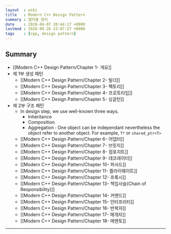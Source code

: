 ```yaml
---
layout  : wiki
title   : Modern C++ Design Pattern
summary : 챕터별 정리
date    : 2020-04-07 20:44:17 +0900
lastmod : 2020-09-26 23:07:57 +0900
tags    : [cpp, design pattern]
---
```


## Summary
 * [[Modern C++ Design Pattern/Chapter 1- 개요]]
 * 제 1부 생성 패턴
   * [[Modern C++ Design Pattern/Chapter 2- 빌더]]
   * [[Modern C++ Design Pattern/Chapter 3- 팩토리]]
   * [[Modern C++ Design Pattern/Chapter 4- 프로토타입]]
   * [[Modern C++ Design Pattern/Chapter 5- 싱글턴]]
 * 제 2부 구조 패턴
    - In design step, we use well-known three ways.
      - Inheritance
      - Composition
      - Aggregation : One object can be independant nevertheless the  object refer to another object. For example, `T*` or `shared_ptr<T>`
   * [[Modern C++ Design Pattern/Chapter 6- 어댑터]]
   * [[Modern C++ Design Pattern/Chapter 7- 브릿지]]
   * [[Modern C++ Design Pattern/Chapter 8- 컴포지트]]
   * [[Modern C++ Design Pattern/Chapter 9- 데코레이터]]
   * [[Modern C++ Design Pattern/Chapter 10- 퍼사드]]
   * [[Modern C++ Design Pattern/Chapter 11- 플라이웨이트]]
   * [[Modern C++ Design Pattern/Chapter 12- 프록시]]
   * [[Modern C++ Design Pattern/Chapter 13- 책임사슬(Chain of Responsibility)]]
   * [[Modern C++ Design Pattern/Chapter 14- 커맨드]]
   * [[Modern C++ Design Pattern/Chapter 15- 인터프리터]]
   * [[Modern C++ Design Pattern/Chapter 16- 반복자]]
   * [[Modern C++ Design Pattern/Chapter 17- 매개자]]
   * [[Modern C++ Design Pattern/Chapter 18- 메멘토]]

---
